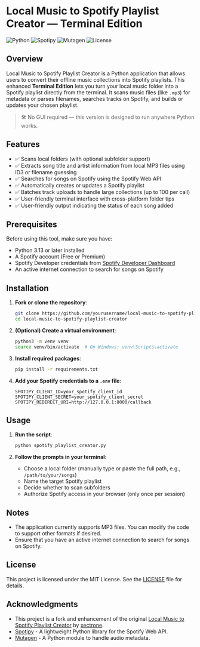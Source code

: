 # Local Music to Spotify Playlist Creator — Terminal Edition

![Python](https://img.shields.io/badge/Python-3.x-blue.svg)
![Spotipy](https://img.shields.io/badge/Spotipy-2.24.0-green.svg)
![Mutagen](https://img.shields.io/badge/Mutagen-1.47.0-orange.svg)
![License](https://img.shields.io/badge/License-MIT-yellow.svg)

## Overview

Local Music to Spotify Playlist Creator is a Python application that allows users to convert their offline music collections into Spotify playlists. This enhanced **Terminal Edition** lets you turn your local music folder into a Spotify playlist directly from the terminal. It scans music files (like `.mp3`) for metadata or parses filenames, searches tracks on Spotify, and builds or updates your chosen playlist.

> 🛠️ No GUI required — this version is designed to run anywhere Python works.

## Features

- ✅ Scans local folders (with optional subfolder support)
- ✅ Extracts song title and artist information from local MP3 files using ID3 or filename guessing
- ✅ Searches for songs on Spotify using the Spotify Web API
- ✅ Automatically creates or updates a Spotify playlist
- ✅ Batches track uploads to handle large collections (up to 100 per call)
- ✅ User-friendly terminal interface with cross-platform folder tips
- ✅ User-friendly output indicating the status of each song added

## Prerequisites

Before using this tool, make sure you have:

- Python 3.13 or later installed
- A Spotify account (Free or Premium)
- Spotify Developer credentials from [Spotify Developer Dashboard](https://developer.spotify.com/dashboard)
- An active internet connection to search for songs on Spotify

## Installation

1. **Fork or clone the repository**:

   ```bash
   git clone https://github.com/yourusername/local-music-to-spotify-playlist-creator.git
   cd local-music-to-spotify-playlist-creator
   ```

2. **(Optional) Create a virtual environment**:

   ```bash
   python3 -m venv venv
   source venv/bin/activate  # On Windows: venv\Scripts\activate
   ```

3. **Install required packages**:

   ```bash
   pip install -r requirements.txt
   ```

4. **Add your Spotify credentials to a `.env` file**:

   ```env
   SPOTIPY_CLIENT_ID=your_spotify_client_id
   SPOTIPY_CLIENT_SECRET=your_spotify_client_secret
   SPOTIPY_REDIRECT_URI=http://127.0.0.1:8000/callback
   ```

## Usage

1. **Run the script**:

   ```bash
   python spotify_playlist_creator.py
   ```

2. **Follow the prompts in your terminal**:

   - Choose a local folder (manually type or paste the full path, e.g., `/path/to/your/songs`)
   - Name the target Spotify playlist
   - Decide whether to scan subfolders
   - Authorize Spotify access in your browser (only once per session)


## Notes

- The application currently supports MP3 files. You can modify the code to support other formats if desired.
- Ensure that you have an active internet connection to search for songs on Spotify.

## License

This project is licensed under the MIT License. See the [LICENSE](LICENSE) file for details.

## Acknowledgments

- This project is a fork and enhancement of the original [Local Music to Spotify Playlist Creator](https://github.com/xectrone/local-music-to-spotify-playlist-creator) by [xectrone](https://github.com/xectrone).
- [Spotipy](https://spotipy.readthedocs.io/en/2.19.0/) - A lightweight Python library for the Spotify Web API.
- [Mutagen](https://mutagen.readthedocs.io/en/latest/) - A Python module to handle audio metadata.